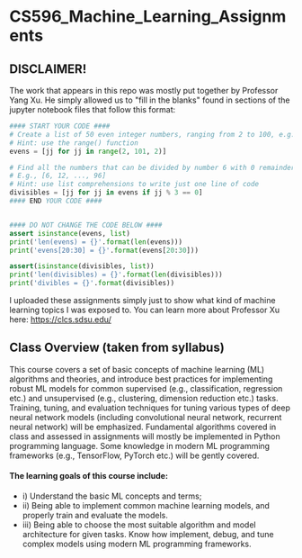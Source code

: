 # CS596_Machine_Learning_Assignments

## DISCLAIMER!
The work that appears in this repo was mostly put together by Professor Yang Xu. He simply allowed us to "fill in the blanks" found in sections of the jupyter notebook files that follow this format:

```python
#### START YOUR CODE ####
# Create a list of 50 even integer numbers, ranging from 2 to 100, e.g., [2, 4, 6, ..., 100]
# Hint: use the range() function
evens = [jj for jj in range(2, 101, 2)]

# Find all the numbers that can be divided by number 6 with 0 remainder, and store them in a list
# E.g., [6, 12, ..., 96]
# Hint: use list comprehensions to write just one line of code
divisibles = [jj for jj in evens if jj % 3 == 0]
#### END YOUR CODE ####


#### DO NOT CHANGE THE CODE BELOW ####
assert isinstance(evens, list)
print('len(evens) = {}'.format(len(evens)))
print('evens[20:30] = {}'.format(evens[20:30]))

assert(isinstance(divisibles, list))
print('len(divisibles) = {}'.format(len(divisibles)))
print('divibles = {}'.format(divisibles))
```

I uploaded these assignments simply just to show what kind of machine learning topics I was exposed to. You can learn more about Professor Xu here: https://clcs.sdsu.edu/

## Class Overview (taken from syllabus)
This course covers a set of basic concepts of machine learning (ML) algorithms and theories, and
introduce best practices for implementing robust ML models for common supervised (e.g.,
classification, regression etc.) and unsupervised (e.g., clustering, dimension reduction etc.) tasks.
Training, tuning, and evaluation techniques for tuning various types of deep neural network
models (including convolutional neural network, recurrent neural network) will be emphasized.
Fundamental algorithms covered in class and assessed in assignments will mostly be
implemented in Python programming language. Some knowledge in modern ML programming
frameworks (e.g., TensorFlow, PyTorch etc.) will be gently covered.

#### The learning goals of this course include:
* i) Understand the basic ML concepts and terms;<br />
* ii) Being able to implement common machine learning models, and properly train and evaluate the models.<br />
* iii) Being able to choose the most suitable algorithm and model architecture for given tasks. Know how implement, debug, and tune            complex models using modern ML programming frameworks. 
